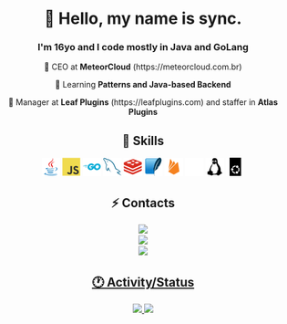<div>
<h1 align="center">👋 Hello, my name is sync.</h1>
<h3 align="center">I'm 16yo and I code mostly in Java and GoLang</h3>

<p align="center">📌 CEO at <strong>MeteorCloud</strong> (https://meteorcloud.com.br)</p>
<p align="center">🌱 Learning <strong>Patterns and Java-based Backend</strong></p>
<p align="center">👯 Manager at <strong>Leaf Plugins</strong> (https://leafplugins.com) and staffer in <strong>Atlas Plugins</strong></p>
</div>
<div align="center">
<h2>🚀 Skills</h2>
 <code><img height="32" src="https://raw.githubusercontent.com/devicons/devicon/master/icons/java/java-original.svg" alt="Java"/></code>
 <code><img height="32" src="https://raw.githubusercontent.com/devicons/devicon/master/icons/javascript/javascript-original.svg" alt="JavaScript"/></code>
 <code><img height="32" src="https://raw.githubusercontent.com/devicons/devicon/master/icons/go/go-original-wordmark.svg" alt="Go"/></code>
 <code><img height="32" src="https://raw.githubusercontent.com/devicons/devicon/master/icons/mysql/mysql-original.svg" alt="MySQL"/></code>
 <code><img height="32" src="https://raw.githubusercontent.com/devicons/devicon/master/icons/redis/redis-plain.svg" alt="Redis"/></code>
 <code><img height="32" src="https://raw.githubusercontent.com/devicons/devicon/master/icons/sqlite/sqlite-original.svg" alt="SQLite"/></code>
 <code><img height="32" src="https://raw.githubusercontent.com/devicons/devicon/master/icons/firebase/firebase-plain.svg" alt="Firebase"/></code>
 <code><img height="32" src="https://raw.githubusercontent.com/devicons/devicon/master/icons/discordjs/discordjs-plain.svg" alt="DiscordJS"/></code>
 <code><img height="32" src="https://raw.githubusercontent.com/devicons/devicon/master/icons/linux/linux-plain.svg" alt="Linux"/></code>
 <code><img height="32" src="https://raw.githubusercontent.com/devicons/devicon/master/icons/ubuntu/ubuntu-plain.svg" alt="Ubuntu"/></code>
</div>


<div align="center">
 <h2 align="center">⚡ Contacts</h2>
<div class="mail">
 <a href="mailto:devsynczinbr@gmail.com">
 <img src="https://img.shields.io/badge/Gmail-D14836?style=for-the-badge&logo=gmail&logoColor=white"/>
</div>
<div class="discord">
 <a href="https://discord.com/users/662402220784091146">
 <img src="https://img.shields.io/badge/Discord-282B30?style=for-the-badge&logo=discord&logoColor=white"/>
</div>
<div calss="instagram">
 <a href="https://instagram.com/iswwcc">
 <img src="https://img.shields.io/badge/Instagram-E4405F?style=for-the-badge&logo=instagram&logoColor=white"/>
</div>
 </div>
 
 <h2 align="center">🕐 Activity/Status</h2>

<div align="center">
  <a href="https://open.spotify.com/user/insji39zug90t3uinqfdr8jpf">
  <img height="170em" src="https://spotify-github-profile.vercel.app/api/view?uid=insji39zug90t3uinqfdr8jpf&cover_image=true&theme=novatorem&show_offline=false&background_color=ff0000&bar_color=0008ff&bar_color_cover=false"/>
  <a href="https://discord.com/users/662402220784091146"> 
  <img height="170em" src="https://lanyard.cnrad.dev/api/662402220784091146?idleMessage=:)"/>
</div>
